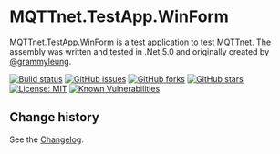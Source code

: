 MQTTnet.TestApp.WinForm
====================================

MQTTnet.TestApp.WinForm is a test application to test [MQTTnet](https://github.com/chkr1011/MQTTnet).
The assembly was written and tested in .Net 5.0 and originally created by [@grammyleung](https://github.com/grammyleung).

[![Build status](https://ci.appveyor.com/api/projects/status/pbwhpsm7er0yaw5r?svg=true)](https://ci.appveyor.com/project/SeppPenner/mqttnet-testapp-winform)
[![GitHub issues](https://img.shields.io/github/issues/SeppPenner/MQTTnet.TestApp.WinForm.svg)](https://github.com/SeppPenner/MQTTnet.TestApp.WinForm/issues)
[![GitHub forks](https://img.shields.io/github/forks/SeppPenner/MQTTnet.TestApp.WinForm.svg)](https://github.com/SeppPenner/MQTTnet.TestApp.WinForm/network)
[![GitHub stars](https://img.shields.io/github/stars/SeppPenner/MQTTnet.TestApp.WinForm.svg)](https://github.com/SeppPenner/MQTTnet.TestApp.WinForm/stargazers)
[![License: MIT](https://img.shields.io/badge/License-MIT-blue.svg)](https://raw.githubusercontent.com/SeppPenner/MQTTnet.TestApp.WinForm/master/License.txt)
[![Known Vulnerabilities](https://snyk.io/test/github/SeppPenner/MQTTnet.TestApp.WinForm/badge.svg)](https://snyk.io/test/github/SeppPenner/MQTTnet.TestApp.WinForm)

Change history
--------------

See the [Changelog](https://github.com/SeppPenner/MQTTnet.TestApp.WinForm/blob/master/Changelog.md).